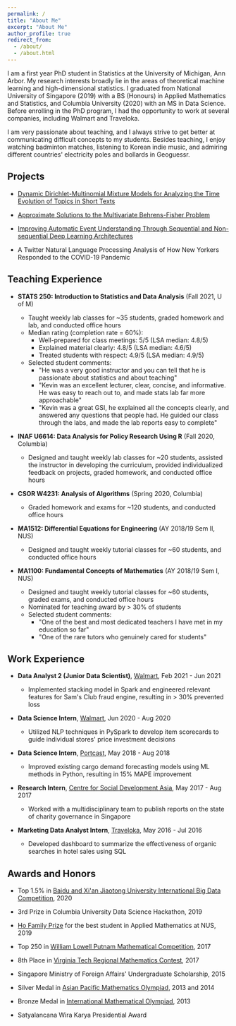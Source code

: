 ```yaml
---
permalink: /
title: "About Me"
excerpt: "About Me"
author_profile: true
redirect_from: 
  - /about/
  - /about.html
---
```


I am a first year PhD student in Statistics at the University of Michigan, Ann Arbor. My research interests broadly lie in the areas of theoretical machine learning and high-dimensional statistics. I graduated from National University of Singapore (2019) with a BS (Honours) in Applied Mathematics and Statistics, and Columbia University (2020) with an MS in Data Science. Before enrolling in the PhD program, I had the opportunity to work at several companies, including Walmart and Traveloka.

I am very passionate about teaching, and I always strive to get better at communicating difficult concepts to my students. Besides teaching, I enjoy watching badminton matches, listening to Korean indie music, and admiring different countries' electricity poles and bollards in Geoguessr.

Projects
------
* [Dynamic Dirichlet-Multinomial Mixture Models for Analyzing the Time Evolution of Topics in Short Texts](http://k-wib.github.io/files/DDMM_for_Short_Texts.pdf)

* [Approximate Solutions to the Multivariate Behrens-Fisher Problem](http://k-wib.github.io/files/2_thesis.pdf)

* [Improving Automatic Event Understanding Through Sequential and Non-sequential Deep Learning Architectures](http://k-wib.github.io/files/BBCU_Final_Report.pdf)

* A Twitter Natural Language Processing Analysis of How New Yorkers Responded to the COVID-19 Pandemic

Teaching Experience
------

* **STATS 250: Introduction to Statistics and Data Analysis** (Fall 2021, U of M)
	* Taught weekly lab classes for ~35 students, graded homework and lab, and conducted office hours
	* Median rating (completion rate = 60%): 
		* Well-prepared for class meetings: 5/5 (LSA median: 4.8/5)
		* Explained material clearly: 4.8/5 (LSA median: 4.6/5)
		* Treated students with respect: 4.9/5 (LSA median: 4.9/5)
	* Selected student comments: 
		* "He was a very good instructor and you can tell that he is passionate about statistics and about teaching"
		* "Kevin was an excellent lecturer, clear, concise, and informative. He was easy to reach out to, and made stats lab far more approachable"
		* "Kevin was a great GSI, he explained all the concepts clearly, and answered any questions that people had. He guided our class through the labs, and made the lab reports easy to complete"

* **INAF U6614: Data Analysis for Policy Research Using R** (Fall 2020, Columbia)
	* Designed and taught weekly lab classes for ~20 students, assisted the instructor in developing the curriculum, provided individualized feedback on projects, graded homework, and conducted office hours

* **CSOR W4231: Analysis of Algorithms** (Spring 2020, Columbia)
	* Graded homework and exams for ~120 students, and conducted office hours

* **MA1512: Differential Equations for Engineering** (AY 2018/19 Sem II, NUS)
	* Designed and taught weekly tutorial classes for ~60 students, and conducted office hours

* **MA1100: Fundamental Concepts of Mathematics** (AY 2018/19 Sem I, NUS)
	* Designed and taught weekly tutorial classes for ~60 students, graded exams, and conducted office hours
	* Nominated for teaching award by > 30% of students
	* Selected student comments: 
		* "One of the best and most dedicated teachers I have met in my education so far"
		* "One of the rare tutors who genuinely cared for students"
	


Work Experience
------
* **Data Analyst 2 (Junior Data Scientist)**, [Walmart](https://www.walmart.com/), Feb 2021 - Jun 2021
	* Implemented stacking model in Spark and engineered relevant features for Sam's Club fraud engine, resulting in > 30% prevented loss

* **Data Science Intern**, [Walmart](https://www.walmart.com/), Jun 2020 - Aug 2020
	* Utilized NLP techniques in PySpark to develop item scorecards to guide individual stores' price investment decisions

* **Data Science Intern**, [Portcast](https://portcast.io/), May 2018 - Aug 2018
	* Improved existing cargo demand forecasting models using ML methods in Python, resulting in 15% MAPE improvement

* **Research Intern**, [Centre for Social Development Asia](https://fass.nus.edu.sg/swk/csda-overview/), May 2017 - Aug 2017
	* Worked with a multidisciplinary team to publish reports on the state of charity governance in Singapore

* **Marketing Data Analyst Intern**, [Traveloka](https://www.traveloka.com/en-id/), May 2016 - Jul 2016
	* Developed dashboard to summarize the effectiveness of organic searches in hotel sales using SQL

Awards and Honors
------
* Top 1.5% in [Baidu and Xi'an Jiaotong University International Big Data Competition](https://aistudio.baidu.com/aistudio/competition/detail/91/0/introduction), 2020

* 3rd Prize in Columbia University Data Science Hackathon, 2019

* [Ho Family Prize](https://www.nus.edu.sg/registrar/academic-information-policies/education-at-nus/medals-and-prizes-(university-level)/rules-of-award---h) for the best student in Applied Mathematics at NUS, 2019

* Top 250 in [William Lowell Putnam Mathematical Competition](https://www.maa.org/math-competitions/putnam-competition), 2017

* 8th Place in [Virginia Tech Regional Mathematics Contest](https://personal.math.vt.edu/plinnell/Vtregional/), 2017

* Singapore Ministry of Foreign Affairs' Undergraduate Scholarship, 2015

* Silver Medal in [Asian Pacific Mathematics Olympiad](https://www.apmo-official.org/), 2013 and 2014

* Bronze Medal in [International Mathematical Olympiad](https://www.imo-official.org/), 2013

* Satyalancana Wira Karya Presidential Award


